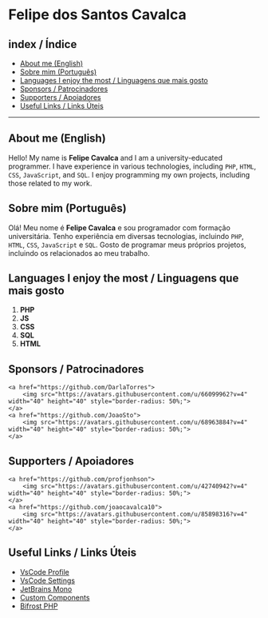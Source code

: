 # Felipe dos Santos Cavalca

## index / Índice

- [About me (English)](#about-me-english)
- [Sobre mim (Português)](#sobre-mim-português)
- [Languages I enjoy the most / Linguagens que mais gosto](#languages-i-enjoy-the-most--linguagens-que-mais-gosto)
- [Sponsors / Patrocinadores](#sponsors--patrocinadores)
- [Supporters / Apoiadores](#supporters--apoiadores)
- [Useful Links / Links Úteis](#useful-links--links-úteis)

---

## About me (English)

Hello! My name is **Felipe Cavalca** and I am a university-educated programmer. I have experience in various technologies, including `PHP`, `HTML`, `CSS`, `JavaScript`, and `SQL`. I enjoy programming my own projects, including those related to my work.

## Sobre mim (Português)

Olá! Meu nome é **Felipe Cavalca** e sou programador com formação universitária. Tenho experiência em diversas tecnologias, incluindo `PHP`, `HTML`, `CSS`, `JavaScript` e `SQL`. Gosto de programar meus próprios projetos, incluindo os relacionados ao meu trabalho.

## Languages I enjoy the most / Linguagens que mais gosto

1. **PHP**
2. **JS**
3. **CSS**
4. **SQL**
5. **HTML**

## Sponsors / Patrocinadores

    <a href="https://github.com/DarlaTorres">
        <img src="https://avatars.githubusercontent.com/u/66099962?v=4" width="40" height="40" style="border-radius: 50%;">
    </a>
    <a href="https://github.com/JoaoSto">
        <img src="https://avatars.githubusercontent.com/u/68963884?v=4" width="40" height="40" style="border-radius: 50%;">
    </a>

## Supporters / Apoiadores

    <a href="https://github.com/profjonhson">
        <img src="https://avatars.githubusercontent.com/u/42740942?v=4" width="40" height="40" style="border-radius: 50%;">
    </a>
    <a href="https://github.com/joaocavalca10">
        <img src="https://avatars.githubusercontent.com/u/85898316?v=4" width="40" height="40" style="border-radius: 50%;">
    </a>

## Useful Links / Links Úteis

- [VsCode Profile](Home.code-profile)
- [VsCode Settings](settingsVsCode.jsonc)
- [JetBrains Mono](https://www.jetbrains.com/pt-br/lp/mono/)
- [Custom Components](https://github.com/Felipe-Cavalca/BifrostPHP-Components)
- [Bifrost PHP](https://github.com/stars/Felipe-Cavalca/lists/bifrostphp)

